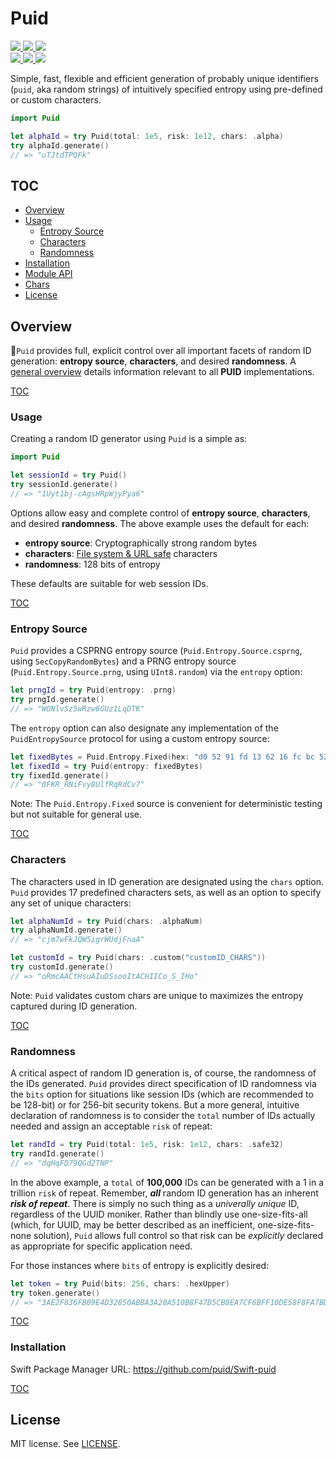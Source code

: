# Puid

<div align="leading">
  <a href="https://github.com/puid/Swift/actions/workflows/test.yml">
    <img src="https://github.com/puid/Swift/actions/workflows/test.yml/badge.svg" />
  </a>
  <a href="https://codecov.io/gh/puid/Swift-puid" >
    <img src="https://codecov.io/gh/puid/Swift-puid/branch/main/graph/badge.svg?token=JA5WRNFQDE"/>
  </a>
  <a href="https://github.com/puid/Swift/blob/main/LICENSE" >
    <img src="https://img.shields.io/badge/license-MIT-orange?style=flat"/>
  </a>

  <br/>
  <a href="https://swiftpackageindex.com/puid/Swift-puid" >
    <img src="https://img.shields.io/badge/SPM-compatible-orange?style=flat"/>
  </a>
  <a href="https://swiftpackageindex.com/puid/Swift-puid" >
    <img src="https://img.shields.io/endpoint?url=https%3A%2F%2Fswiftpackageindex.com%2Fapi%2Fpackages%2Fpuid%2FSwift-puid%2Fbadge%3Ftype%3Dswift-versions"/>
  </a>
  <a href="https://swiftpackageindex.com/puid/Swift-puid" >
    <img src="https://img.shields.io/endpoint?url=https%3A%2F%2Fswiftpackageindex.com%2Fapi%2Fpackages%2Fpuid%2FSwift-puid%2Fbadge%3Ftype%3Dplatforms"/>
  </a>
</div>

Simple, fast, flexible and efficient generation of probably unique identifiers (`puid`, aka random strings) of intuitively specified entropy using pre-defined or custom characters.

```swift
import Puid

let alphaId = try Puid(total: 1e5, risk: 1e12, chars: .alpha)
try alphaId.generate()
// => "uTJtdTPQFk"
```

## <a name="TOC"></a>TOC

- [Overview](#Overview)
- [Usage](#Usage)
  - [Entropy Source](#EntropySource)
  - [Characters](#Characters)
  - [Randomness](#Randomness)
- [Installation](#Installation)
- [Module API](#ModuleAPI)
- [Chars](#Chars)
- [License](#License)

## <a name="Overview"></a>Overview

`Puid` provides full, explicit control over all important facets of random ID generation: **entropy source**, **characters**, and desired **randomness**. A [general overview](https://github.com/puid/.github/blob/2381099d7f92bda47c35e8b5ae1085119f2a919c/profile/README.md) details information relevant to all **PUID** implementations.

[TOC](#TOC)

### <a name="Usage"></a>Usage

Creating a random ID generator using `Puid` is a simple as:

```swift
import Puid

let sessionId = try Puid()
try sessionId.generate()
// => "1Uyt1bj-cAgsHRpWjyPya6"
```

Options allow easy and complete control of **entropy source**, **characters**, and desired **randomness**. The above example uses the default for each:

- **entropy source**: Cryptographically strong random bytes
- **characters**: [File system & URL safe](https://tools.ietf.org/html/rfc4648#section-5) characters
- **randomness**: 128 bits of entropy 

These defaults are suitable for web session IDs.

[TOC](#TOC)

### <a name="EntropySource"></a>Entropy Source

`Puid` provides a CSPRNG entropy source (`Puid.Entropy.Source.csprng`, using `SecCopyRandomBytes`) and a PRNG entropy source (`Puid.Entropy.Source.prng`, using `UInt8.random`) via the `entropy` option:

```swift
let prngId = try Puid(entropy: .prng)
try prngId.generate()
// => "WONlvSz5wRzw6GUz1LqDTK"
```

The `entropy` option can also designate any implementation of the `PuidEntropySource` protocol for using a custom entropy source:

```swift
let fixedBytes = Puid.Entropy.Fixed(hex: "d0 52 91 fd 13 62 16 fc bc 52 57 d1 a9 17 42 bf bf")
let fixedId = try Puid(entropy: fixedBytes)
try fixedId.generate()
// => "0FKR_RNiFvy8UlfRqRdCv7"
```

Note: The `Puid.Entropy.Fixed` source is convenient for deterministic testing but not suitable for general use.

[TOC](#TOC)

### <a name="Characters"></a>Characters

The characters used in ID generation are designated using the `chars` option. `Puid` provides 17 predefined characters sets, as well as an option to specify any set of unique characters:

```swift
let alphaNumId = try Puid(chars: .alphaNum)
try alphaNumId.generate()
// => "cjm7wFkJQW5igrWUdjFnaA"

let customId = try Puid(chars: .custom("customID_CHARS"))
try customId.generate()
// => "oRmcAACtHsuAIuDSsooItACHIICo_S_IHo"
```

Note: `Puid` validates custom chars are unique to maximizes the entropy captured during ID generation.

[TOC](#TOC)

### <a name="Randomness"></a>Randomness

A critical aspect of random ID generation is, of course, the randomness of the IDs generated. `Puid` provides direct specification of ID randomness via the `bits` option for situations like session IDs (which are recommended to be 128-bit) or for 256-bit security tokens. But a more general, intuitive declaration of randomness is to consider the `total` number of IDs actually needed and assign an acceptable `risk` of repeat:

```swift
let randId = try Puid(total: 1e5, risk: 1e12, chars: .safe32)
try randId.generate()
// => "dqHqFD79QGd2TNP"
```

In the above example, a `total` of **100,000** IDs can be generated with a 1 in a trillion `risk` of repeat. Remember, _**all**_ random ID generation has an inherent _**risk of repeat**_. There is simply no such thing as a _univerally unique_ ID, regardless of the UUID moniker. Rather than blindly use one-size-fits-all (which, for UUID, may be better described as an inefficient, one-size-fits-none solution), `Puid` allows full control so that risk can be _explicitly_ declared as appropriate for specific application need.

For those instances where `bits` of entropy is explicitly desired:

```swift
let token = try Puid(bits: 256, chars: .hexUpper)
try token.generate()
// => "3AE2F836FB09E4D32850ABBA3A20A510B8F47D5CB8EA7CF6BFF10DE58F8FA7BD"
```

[TOC](#TOC)

### <a name="Installation"></a>Installation

Swift Package Manager URL: https://github.com/puid/Swift-puid

[TOC](#TOC)

## License

MIT license. See [LICENSE](LICENSE.txt).
